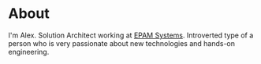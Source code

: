 # About

I'm Alex. Solution Architect working at [EPAM Systems](http://www.epam.com). Introverted type of a person who is very passionate about new technologies and hands-on engineering.